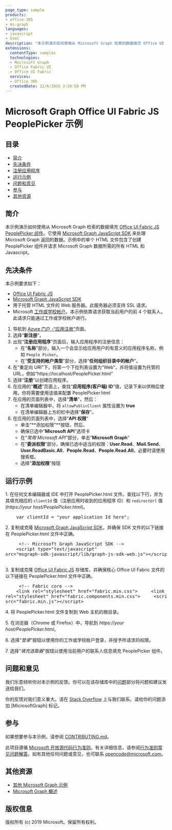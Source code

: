 ```yaml
---
page_type: sample
products:
- office-365
- ms-graph
languages:
- javascript
- html
description: "本示例演示如何使用从 Microsoft Graph 检索的数据填充 Office UI Fabric JS PeoplePicker 组件。"
extensions:
  contentType: samples 
  technologies:
  - Microsoft Graph
  - Office Fabric UI
  - Office UI Fabric
  services:
  - Office 365
  createdDate: 12/6/2016 3:58:50 PM
---
```

# Microsoft Graph Office UI Fabric JS PeoplePicker 示例

## 目录

* [简介](#introduction)
* [先决条件](#prerequisites)
* [注册应用程序](#register-the-application)
* [运行示例](#run-the-sample)
* [问题和意见](#questions-and-comments)
* [参与](#contributing)
* [其他资源](#additional-resources)

## 简介

本示例演示如何使用从 Microsoft Graph 检索的数据填充 [Office UI Fabric JS PeoplePicker 组件](https://github.com/OfficeDev/office-ui-fabric-js/blob/master/ghdocs/components/PeoplePicker.md)。它使用 [Microsoft Graph JavaScript SDK](https://github.com/microsoftgraph/msgraph-sdk-javascript) 来处理 Microsoft Graph 返回的数据。示例中的单个 HTML 文件包含了创建 PeoplePicker 组件并请求 Microsoft Graph 数据所需的所有 HTML 和 Javascript。

## 先决条件

本示例要求如下：  

  * [Office UI Fabric JS](https://github.com/OfficeDev/office-ui-fabric-js)
  * [Microsoft Graph JavaScript SDK](https://github.com/microsoftgraph/msgraph-sdk-javascript)
  * 用于托管 HTML 文件的 Web 服务器。此服务器必须支持 SSL 请求。
  * Microsoft [工作或学校帐户](https://dev.office.com/devprogram)。本示例依靠请求获取当前用户的前 4 个联系人。此请求只能通过工作或学校帐户进行。
  
1. 导航到 [Azure 门户 -“应用注册”](https://go.microsoft.com/fwlink/?linkid=2083908)页面。 
1. 选择“**新注册**”。 
1. 出现“**注册应用程序**”页面后，输入应用程序的注册信息： 
    - 在“**名称**”部分，输入一个会显示给应用用户的有意义的应用程序名称，例如 `People Picker`。 
    - 在“**受支持的帐户类型**”部分，选择“**任何组织目录中的帐户**”。 
 1. 在“重定向 URI”下，将第一个下拉列表设置为“Web”，并将值设置为托管的 URL，例如“https://localhost/PeoplePicker.html” 
1. 选择“**注册**”以创建应用程序。 
1. 在应用的“**概述**”页面上，查找“**应用程序(客户端) ID**”值，记录下来以供稍后使用。你将需要使用该值来配置 PeoplePicker.html 
1. 在应用的页面列表中，选择“**清单**”，然后： 
    - 在清单编辑器中，将 ``allowPublicClient`` 属性设置为 **true** 
    - 在清单编辑器上方的栏中选择“**保存**”。 
1. 在应用的页面列表中，选择“**API 权限**” 
    - 单击“**添加权限”**按钮，然后， 
    - 确保已选中”**Microsoft API**”选项卡 
    - 在“*常用 Microsoft API*”部分，单击“**Microsoft Graph**” 
    - 在“**委派权限**”部分，确保已选中适当的权限：**User.Read**、**Mail.Send**、**User.ReadBasic.All**、**People.Read**、**People.Read.All**。必要时请使用搜索框。 
    - 选择“**添加权限**”按钮 

## 运行示例

1. 在任何文本编辑器或 IDE 中打开 PeoplePicker.html 文件。查找以下行，并为其填充相应的 `clientId` 值（注册应用时收到的应用程序 ID）和 `redirectUrl` 值 (*https://your host/PeoplePicker.html*)。

<pre>
    var clientId = "your application Id here";
</pre>

2. 复制或克隆 [Microsoft Graph JavaScript SDK](https://github.com/microsoftgraph/msgraph-sdk-javascript)，并确保 SDK 文件的以下链接在 PeoplePicker.html 文件中正确。
    <pre>
    &lt;!-- Microsoft Graph JavaScript SDK --&gt;
    &lt;script type="text/javascript" src="msgraph-sdk-javascript/lib/graph-js-sdk-web.js"&gt;&lt;/script&gt;
    </pre>
3. 复制或克隆 [Office UI Fabric JS](https://github.com/OfficeDev/office-ui-fabric-js) 存储库，并确保核心 Office UI Fabric 文件的以下链接在 PeoplePicker.html 文件中正确。
    <pre>
    &lt;!-- Fabric core --&gt;
    &lt;link rel="stylesheet" href="fabric.min.css"&gt;
    &lt;link rel="stylesheet" href="fabric.components.min.css"&gt;
    &lt;script src="fabric.min.js"&gt;&lt;/script&gt;
    </pre>
4. 将 PeoplePicker.html 文件复制到 Web 主机的根目录。

5. 在浏览器（Chrome 或 Firefox）中，导航到 *https://your host/PeoplePicker.html*。

6. 选择“*登录*”按钮以使用你的工作或学校帐户登录，并授予所请求的权限。

7. 选择“*填充选取器*”按钮以使用当前用户的联系人信息填充 PeoplePicker 组件。


## 问题和意见

我们乐意倾听你对本示例的反馈。你可以在该存储库中的[问题](https://github.com/microsoftgraph/javascript-officeuifabric-peoplepicker-sample/issues)部分将问题和建议发送给我们。

你的反馈对我们意义重大。请在 [Stack Overflow](https://stackoverflow.com/questions/tagged/microsoftgraph) 上与我们联系。请给你的问题添加 \[MicrosoftGraph] 标记。

## 参与 ##

如果想要参与本示例，请参阅 [CONTRIBUTING.md](CONTRIBUTING.md)。

此项目遵循 [Microsoft 开放源代码行为准则](https://opensource.microsoft.com/codeofconduct/)。有关详细信息，请参阅[行为准则常见问题解答](https://opensource.microsoft.com/codeofconduct/faq/)。如有其他任何问题或意见，也可联系 [opencode@microsoft.com](mailto:opencode@microsoft.com)。

## 其他资源

- [其他 Microsoft Graph 示例](https://github.com/microsoftgraph?utf8=%E2%9C%93&q=sample)
- [Microsoft Graph 概述](https://graph.microsoft.io)

## 版权信息
版权所有 (c) 2019 Microsoft。保留所有权利。
